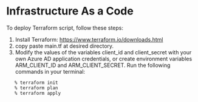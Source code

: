 # Infrastructure As a Code

To deploy  Terraform script, follow these steps:

1. Install Terraform: https://www.terraform.io/downloads.html
2. copy paste main.tf at desired directory.
3. Modify the values of the variables client_id and client_secret with your own Azure AD application credentials, or create environment variables ARM_CLIENT_ID and ARM_CLIENT_SECRET.
Run the following commands in your terminal:
````
   % terraform init
   % terraform plan
   % terraform apply
````

